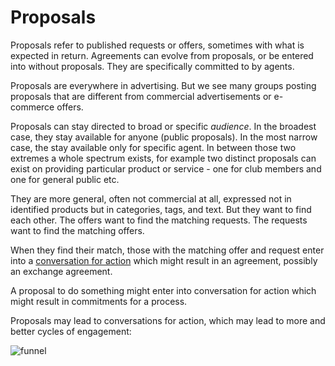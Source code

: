# Proposals

Proposals refer to published requests or offers, sometimes with what is expected in return. Agreements can evolve from proposals, or be entered into without proposals. They are specifically committed to by agents.

Proposals are everywhere in advertising.  But we see many groups posting proposals that are different from commercial advertisements or e-commerce offers.

Proposals can stay directed to broad or specific *audience*. In the broadest case, they stay available for anyone (public proposals). In the most narrow case, the stay available only for specific agent. In between those two extremes a whole spectrum exists, for example two distinct proposals can exist on providing particular product or service - one for club members and one for general public etc.

They are more general, often not commercial at all, expressed not in identified products but in categories, tags, and text.  But they want to find each other. The offers want to find the matching requests. The requests want to find the matching offers. 

When they find their match, those with the matching offer and request enter into a [conversation for action](cfa.html) which might result in an agreement, possibly an exchange agreement.

A proposal to do something might enter into conversation for action which might result in commitments for a process.

Proposals may lead to conversations for action, which may lead to more and better cycles of engagement:

![funnel](https://cloud.githubusercontent.com/assets/117439/11401215/144641f6-9357-11e5-8ddd-f01f5bcf4012.png)
